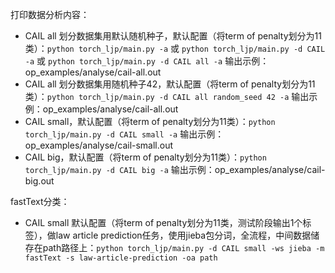 打印数据分析内容：
- CAIL all 划分数据集用默认随机种子，默认配置（将term of penalty划分为11类）：`python torch_ljp/main.py -a` 或 `python torch_ljp/main.py -d CAIL -a` 或 `python torch_ljp/main.py -d CAIL all -a` 输出示例：op_examples/analyse/cail-all.out
- CAIL all 划分数据集用随机种子42，默认配置（将term of penalty划分为11类）：`python torch_ljp/main.py -d CAIL all random_seed 42 -a` 输出示例：op_examples/analyse/cail-all.out
- CAIL small，默认配置（将term of penalty划分为11类）：`python torch_ljp/main.py -d CAIL small -a` 输出示例：op_examples/analyse/cail-small.out
- CAIL big，默认配置（将term of penalty划分为11类）：`python torch_ljp/main.py -d CAIL big -a` 输出示例：op_examples/analyse/cail-big.out

fastText分类：
- CAIL small 默认配置（将term of penalty划分为11类，测试阶段输出1个标签），做law article prediction任务，使用jieba包分词，全流程，中间数据储存在path路径上：`python torch_ljp/main.py -d CAIL small -ws jieba -m fastText -s law-article-prediction -oa path`